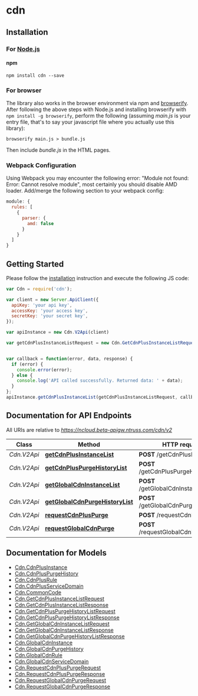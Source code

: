 # cdn

## Installation

### For [Node.js](https://nodejs.org/)

#### npm

```shell
npm install cdn --save
```

### For browser

The library also works in the browser environment via npm and [browserify](http://browserify.org/). After following
the above steps with Node.js and installing browserify with `npm install -g browserify`,
perform the following (assuming *main.js* is your entry file, that's to say your javascript file where you actually 
use this library):

```shell
browserify main.js > bundle.js
```

Then include *bundle.js* in the HTML pages.

### Webpack Configuration

Using Webpack you may encounter the following error: "Module not found: Error:
Cannot resolve module", most certainly you should disable AMD loader. Add/merge
the following section to your webpack config:

```javascript
module: {
  rules: [
    {
      parser: {
        amd: false
      }
    }
  ]
}
```

## Getting Started

Please follow the [installation](#installation) instruction and execute the following JS code:

```javascript
var Cdn = require('cdn');

var client = new Server.ApiClient({
  apiKey: 'your api key',
  accessKey: 'your access key',
  secretKey: 'your secret key',
});

var apiInstance = new Cdn.V2Api(client)

var getCdnPlusInstanceListRequest = new Cdn.GetCdnPlusInstanceListRequest(); // {GetCdnPlusInstanceListRequest} getCdnPlusInstanceListRequest


var callback = function(error, data, response) {
  if (error) {
    console.error(error);
  } else {
    console.log('API called successfully. Returned data: ' + data);
  }
};
apiInstance.getCdnPlusInstanceList(getCdnPlusInstanceListRequest, callback);

```

## Documentation for API Endpoints

All URIs are relative to *https://ncloud.beta-apigw.ntruss.com/cdn/v2*

Class | Method | HTTP request | Description
------------ | ------------- | ------------- | -------------
*Cdn.V2Api* | [**getCdnPlusInstanceList**](docs/V2Api.md#getCdnPlusInstanceList) | **POST** /getCdnPlusInstanceList | 
*Cdn.V2Api* | [**getCdnPlusPurgeHistoryList**](docs/V2Api.md#getCdnPlusPurgeHistoryList) | **POST** /getCdnPlusPurgeHistoryList | 
*Cdn.V2Api* | [**getGlobalCdnInstanceList**](docs/V2Api.md#getGlobalCdnInstanceList) | **POST** /getGlobalCdnInstanceList | 
*Cdn.V2Api* | [**getGlobalCdnPurgeHistoryList**](docs/V2Api.md#getGlobalCdnPurgeHistoryList) | **POST** /getGlobalCdnPurgeHistoryList | 
*Cdn.V2Api* | [**requestCdnPlusPurge**](docs/V2Api.md#requestCdnPlusPurge) | **POST** /requestCdnPlusPurge | 
*Cdn.V2Api* | [**requestGlobalCdnPurge**](docs/V2Api.md#requestGlobalCdnPurge) | **POST** /requestGlobalCdnPurge | 


## Documentation for Models

 - [Cdn.CdnPlusInstance](docs/CdnPlusInstance.md)
 - [Cdn.CdnPlusPurgeHistory](docs/CdnPlusPurgeHistory.md)
 - [Cdn.CdnPlusRule](docs/CdnPlusRule.md)
 - [Cdn.CdnPlusServiceDomain](docs/CdnPlusServiceDomain.md)
 - [Cdn.CommonCode](docs/CommonCode.md)
 - [Cdn.GetCdnPlusInstanceListRequest](docs/GetCdnPlusInstanceListRequest.md)
 - [Cdn.GetCdnPlusInstanceListResponse](docs/GetCdnPlusInstanceListResponse.md)
 - [Cdn.GetCdnPlusPurgeHistoryListRequest](docs/GetCdnPlusPurgeHistoryListRequest.md)
 - [Cdn.GetCdnPlusPurgeHistoryListResponse](docs/GetCdnPlusPurgeHistoryListResponse.md)
 - [Cdn.GetGlobalCdnInstanceListRequest](docs/GetGlobalCdnInstanceListRequest.md)
 - [Cdn.GetGlobalCdnInstanceListResponse](docs/GetGlobalCdnInstanceListResponse.md)
 - [Cdn.GetGlobalCdnPurgeHistoryListResponse](docs/GetGlobalCdnPurgeHistoryListResponse.md)
 - [Cdn.GlobalCdnInstance](docs/GlobalCdnInstance.md)
 - [Cdn.GlobalCdnPurgeHistory](docs/GlobalCdnPurgeHistory.md)
 - [Cdn.GlobalCdnRule](docs/GlobalCdnRule.md)
 - [Cdn.GlobalCdnServiceDomain](docs/GlobalCdnServiceDomain.md)
 - [Cdn.RequestCdnPlusPurgeRequest](docs/RequestCdnPlusPurgeRequest.md)
 - [Cdn.RequestCdnPlusPurgeResponse](docs/RequestCdnPlusPurgeResponse.md)
 - [Cdn.RequestGlobalCdnPurgeRequest](docs/RequestGlobalCdnPurgeRequest.md)
 - [Cdn.RequestGlobalCdnPurgeResponse](docs/RequestGlobalCdnPurgeResponse.md)

